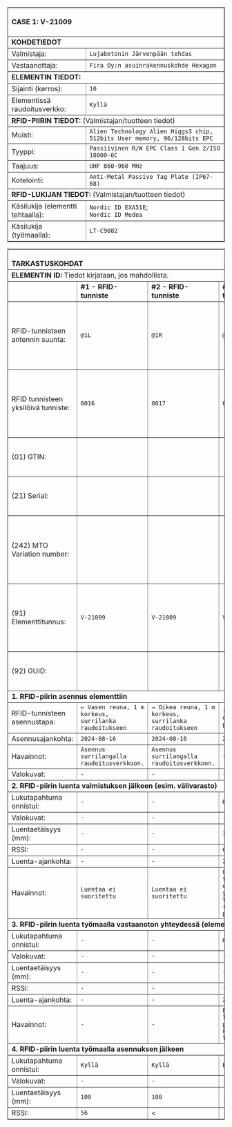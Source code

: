 <table border="1" cellspacing="0" cellpadding="0">
<tbody>
<tr><td colspan="2"><br><strong>CASE 1: V-21009</strong><br><br></td></tr>
<tr><td colspan="2"><strong>KOHDETIEDOT</strong></td></tr>
<tr>
  <td>Valmistaja:</td>
  <td><code>Lujabetonin Järvenpään tehdas</code></td>
</tr>
<tr>
  <td>Vastaanottaja:</td>
  <td><code>Fira Oy:n asuinrakennuskohde Hexagon</code></td>
</tr>
<tr><td colspan="2"><strong>ELEMENTIN TIEDOT:</strong><br></td></tr>
<tr>
  <td>Sijainti (kerros):</td>
  <td><code>10</code></td>
</tr>
<tr>
  <td>Elementissä raudoitusverkko:</td>
  <td><code>Kyllä</code></td>
</tr>
<tr><td colspan="2"><strong>RFID-PIIRIN TIEDOT:</strong> (Valmistajan/tuotteen tiedot)</td></tr>
<tr>
  <td>Muisti:</td>
  <td><code>Alien Technology Alien Higgs3 chip, 512bits User memory, 96/128bits EPC</code></td>
</tr>
<tr>
  <td>Tyyppi:</td>
  <td><code>Passiivinen R/W EPC Class 1 Gen 2/ISO 18000-6C</code></td>
</tr>
<tr>
  <td>Taajuus:</td>
  <td><code>UHF 860-960 MHz</code></td>
</tr>
<tr>
  <td>Kotelointi:</td>
  <td><code>Anti-Metal Passive Tag Plate (IP67-68)</code></td>
</tr>
<tr><td colspan="2"><strong>RFID-LUKIJAN TIEDOT:</strong> (Valmistajan/tuotteen tiedot)</td></tr>
<tr>
  <td>Käsilukija (elementti tehtaalla):</td>
  <td><code>Nordic ID EXA51E</code>;<br><code>Nordic ID Medea</code></td>
</tr>
<tr>
  <td>Käsilukija (työmaalla):</td>
  <td><code>LT-C9082</code></td>
</tr>
</tbody>
</table>
<table border="1" cellspacing="0" cellpadding="0">
  <tbody>
    <tr><td colspan="5"><br><strong>TARKASTUSKOHDAT</strong><br></td></tr>
    <tr><td colspan="5"><strong>ELEMENTIN ID:</strong> Tiedot kirjataan, jos mahdollista.</td></tr>
    <tr>
      <td></td>
      <td><strong>#1 - RFID-tunniste</strong></td>
      <td><strong>#2 - RFID-tunniste</strong></td>
      <td><strong>#3 - RFID-tunniste</strong></td>
      <td><strong>Valokuva</strong></td>
    </tr>
    <tr>
      <td>RFID-tunnisteen antennin suunta:</td>
      <td><code>@1L</code></td>
      <td><code>@1R</code></td>
      <td><code>@2</code></td>
      <td rowspan="7">
        <img width="959" height="875" alt="RFID tunnisteiden asennuspaikat" src="https://github.com/user-attachments/assets/abfc967c-aaa0-4fe6-80e5-6308a8fc6eba" /><br>
        Kuva. RFID tunnisteiden asennuspaikat
      </td>
    </tr>
    <tr>
      <td>RFID tunnisteen yksilöivä tunniste:</td>
      <td><code>0016</code></td>
      <td><code>0017</code></td>
      <td><code>0018</code></td>
    </tr>
    <tr>
      <td>(01) GTIN:</td>
      <td><code></code></td>
      <td><code></code></td>
      <td><code></code></td>
    </tr>
    <tr>
      <td>(21) Serial:</td>
      <td><code></code></td>
      <td><code></code></td>
      <td><code></code></td>
    </tr>
    <tr>
      <td>(242) MTO Variation number:</td>
      <td><code></code></td>
      <td><code></code></td>
      <td><code></code></td>
    </tr>
    <tr>
      <td>(91) Elementtitunnus:</td>
      <td><code>V-21009</code></td>
      <td><code>V-21009</code></td>
      <td><code>V-21009</code></td>
    </tr>
    <tr>
      <td>(92) GUID:</td>
      <td><code></code></td>
      <td><code></code></td>
      <td><code></code></td>
    </tr>
    <tr><td colspan="5"><strong>1. RFID-piirin asennus elementtiin</strong></td></tr>
    <tr>
      <td>RFID-tunnisteen asennustapa:</td>
      <td><code>← Vasen reuna, 1 m korkeus, surrilanka raudoitukseen</code></td>
      <td><code>→ Oikea reuna, 1 m korkeus, surrilanka raudoitukseen</code></td>
      <td><code>↑ Yläpinta, orientaatio pituussuunnassa</code></td>
      <td rowspan="4"></td>
    </tr>
    <tr>
      <td>Asennusajankohta:</td>
      <td><code>2024-08-16</code></td>
      <td><code>2024-08-16</code></td>
      <td><code>2024-08-16</code></td>
    </tr>
    <tr>
      <td>Havainnot:</td>
      <td><code>Asennus surrilangalla raudoitusverkkoon.</code></td>
      <td><code>Asennus surrilangalla raudoitusverkkoon.</code></td>
      <td><code>-</code></td>
    </tr>
    <tr>
      <td>Valokuvat:</td>
      <td><code>-</code></td>
      <td><code>-</code></td>
      <td><code>-</code></td>
    </tr>
    <tr><td colspan="5"><strong>2. RFID-piirin luenta valmistuksen jälkeen (esim. välivarasto)</strong></td></tr>
    <tr>
      <td>Lukutapahtuma onnistui:</td>
      <td><code>-</code></td>
      <td><code>-</code></td>
      <td><code>Kyllä</code></td>
      <td rowspan="6"></td>
    </tr>
    <tr>
      <td>Valokuvat:</td>
      <td><code>-</code></td>
      <td><code>-</code></td>
      <td><code>-</code></td>
    </tr>
    <tr>
      <td>Luentaetäisyys (mm):</td>
      <td><code>-</code></td>
      <td><code>-</code></td>
      <td><code>1000</code></td>
    </tr>
    <tr>
      <td>RSSI:</td>
      <td><code>-</code></td>
      <td><code>-</code></td>
      <td><code>63</code></td>
    </tr>
    <tr>
      <td>Luenta-ajankohta:</td>
      <td><code>-</code></td>
      <td><code>-</code></td>
      <td><code>2024-08-19T12:47</code></td>
    </tr>
    <tr>
      <td>Havainnot:</td>
      <td><code>Luentaa ei suoritettu</code></td>
      <td><code>Luentaa ei suoritettu</code></td>
      <td><code>Luenta toteutettiin elementin yläpinnan tasolta (elementti pystyasennossa).</code></td>
    </tr>
    <tr><td colspan="5"><strong>3. RFID-piirin luenta työmaalla vastaanoton yhteydessä (elementin purkupaikalla)</strong></td></tr>
    <tr>
      <td>Lukutapahtuma onnistui:</td>
      <td><code>-</code></td>
      <td><code>-</code></td>
      <td><code>Kyllä</code></td>
      <td rowspan="6"></td>
    </tr>
    <tr>
      <td>Valokuvat:</td>
      <td><code>-</code></td>
      <td><code>-</code></td>
      <td><code>-</code></td>
    </tr>
    <tr>
      <td>Luentaetäisyys (mm):</td>
      <td><code>-</code></td>
      <td><code>-</code></td>
      <td><code>-</code></td>
    </tr>
    <tr>
      <td>RSSI:</td>
      <td><code>-</code></td>
      <td><code>-</code></td>
      <td><code>-</code></td>
    </tr>
    <tr>
      <td>Luenta-ajankohta:</td>
      <td><code>-</code></td>
      <td><code>-</code></td>
      <td><code>2024-09-13T10:59</code></td>
    </tr>
    <tr>
      <td>Havainnot:</td>
      <td><code>-</code></td>
      <td><code>-</code></td>
      <td><code>Elementti luettiin työmaan portilla kiinteällä RFID-lukijalla.</code></td>
    </tr>
    <tr><td colspan="5"><strong>4. RFID-piirin luenta työmaalla asennuksen jälkeen</strong></td></tr>
    <tr>
      <td>Lukutapahtuma onnistui:</td>
      <td><code>Kyllä</code></td>
      <td><code>Kyllä</code></td>
      <td><code>Ei</code></td>
      <td rowspan="6"></td>
    </tr>
    <tr>
      <td>Valokuvat:</td>
      <td><code>-</code></td>
      <td><code>-</code></td>
      <td><code>-</code></td>
    </tr>
    <tr>
      <td>Luentaetäisyys (mm):</td>
      <td><code>100</code></td>
      <td><code>100</code></td>
      <td><code>-</code></td>
    </tr>
    <tr>
      <td>RSSI:</td>
      <td><code>56</code></td>
      <td><

